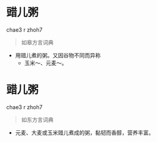 # 䜺儿粥
chae3 r zhoh7
> 如皋方言词典
- 用䜺儿煮的粥。又因谷物不同而异称
  - 玉米～、元麦～。


# 䜺儿粥
chae3 r zhoh7
> 如东方言词典
- 元麦、大麦或玉米䜺儿煮成的粥，黏韧而香醇，营养丰富。
